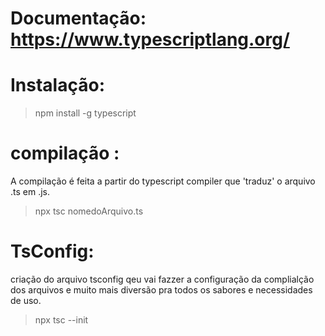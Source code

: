 # Documentação: https://www.typescriptlang.org/

# Instalação:

 > npm install -g typescript 

# compilação :
<p> A compilação é  feita a partir do typescript compiler  que 'traduz' o arquivo .ts em .js.

 > npx tsc nomedoArquivo.ts

# TsConfig: 
<p> criação do arquivo tsconfig qeu vai fazzer a configuração da complialção dos arquivos e muito mais diversão pra todos os sabores e necessidades de uso. 

  > npx tsc --init
